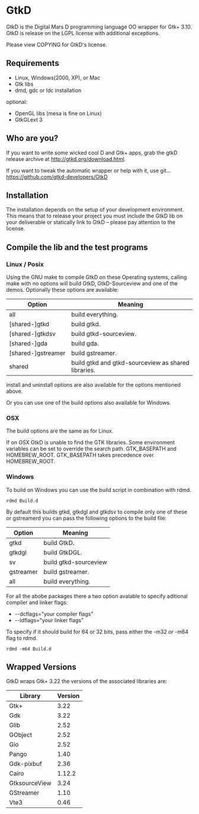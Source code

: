 # GtkD

GtkD is the Digital Mars D programming language OO wrapper for Gtk+ 3.10.  GtkD
is release on the LGPL license with additional exceptions.

Please view COPYING for GtkD's license.

## Requirements

- Linux, Windows(2000, XP), or Mac
- Gtk libs
- dmd, gdc or ldc installation

optional:

- OpenGL libs (mesa is fine on Linux)
- GtkGLext 3

## Who are you?

If you want to write some wicked cool D and Gtk+ apps, grab the gtkD release
archive at http://gtkd.org/download.html.

If you want to tweak the automatic wrapper or help with it, use git...
https://github.com/gtkd-developers/GtkD

## Installation

The installation depends on the setup of your development environment.  This
means that to release your project you must include the GtkD lib on your
deliverable or statically link to GtkD – please pay attention to the license.

## Compile the lib and the test programs

### Linux / Posix

Using the GNU make to compile GtkD on these Operating systems, calling make
with no options will build GtkD, GtkD-Sourceview and one of the demos.
Optionally these options are available:

Option | Meaning
--- | ---
all | build everything.
[shared-]gtkd | build gtkd.
[shared-]gtkdsv | build gtkd-sourceview.
[shared-]gda | build gda.
[shared-]gstreamer | build gstreamer.
shared | build gtkd and gtkd-sourceview as shared libraries.

install and uninstall options are also available for the options mentioned above.

Or you can use one of the build options also available for Windows.

### OSX

The build options are the same as for Linux.

If on OSX GtkD is unable to find the GTK libraries.  Some environment variables
can be set to override the search path.  GTK\_BASEPATH and
HOMEBREW\_ROOT. GTK\_BASEPATH takes precedence over HOMEBREW\_ROOT.

### Windows

To build on Windows you can use the build script in combination with rdmd.

    rdmd Build.d

By default this builds gtkd, gtkdgl and gtkdsv to compile only one of these
or gstreamerd you can pass the following options to the build file:

Option | Meaning
--- | ---
gtkd | build GtkD.
gtkdgl | build GtkDGL.
sv | build gtkd-sourceview
gstreamer | build gstreamer.
all | build everything.

For all the abobe packages there a two option avalable to specify aditional
compiler and linker flags:

- --dcflags="your compiler flags"
- --ldflags="your linker flags"

To specify if it should build for 64 or 32 bits, pass either
the -m32 or -m64 flag to rdmd.

    rdmd -m64 Build.d

## Wrapped Versions

GtkD wraps Gtk+ 3.22 the versions of the associated libraries are:

Library | Version
--- | ---
Gtk+ | 3.22
Gdk | 3.22
Glib | 2.52
GObject | 2.52
Gio | 2.52
Pango | 1.40
Gdk-pixbuf | 2.36
Cairo | 1.12.2
GtksourceView | 3.24
GStreamer | 1.10
Vte3 | 0.46
